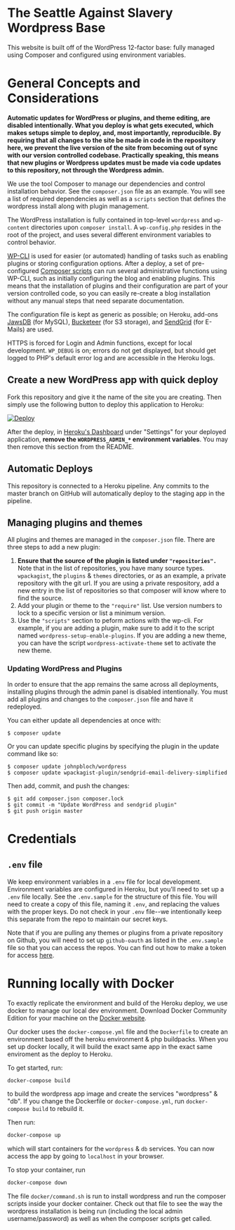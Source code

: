 # The Seattle Against Slavery Wordpress Base

This website is built off of the WordPress 12-factor base: fully managed using Composer and configured using environment variables.

# General Concepts and Considerations

**Automatic updates for WordPress or plugins, and theme editing, are disabled intentionally. What you deploy is what gets executed, which makes setups simple to deploy, and, most importantly, reproducible. By requiring that all changes to the site be made in code in the repository here, we prevent the live version of the site from becoming out of sync with our version controlled codebase. Practically speaking, this means that new plugins or Wordpress updates must be made via code updates to this repository, not through the Wordpress admin.**

We use the tool Composer to manage our dependencies and control installation behavior. See the `composer.json` file as an example. You will see a list of required dependencies as well as a `scripts` section that defines the wordpress install along with plugin management.

The WordPress installation is fully contained in top-level `wordpress` and `wp-content` directories upon `composer install`. A `wp-config.php` resides in the root of the project, and uses several different environment variables to control behavior.

[WP-CLI](http://wp-cli.org) is used for easier (or automated) handling of tasks such as enabling plugins or storing configuration options. After a deploy, a set of pre-configured [Composer scripts](https://getcomposer.org/doc/articles/scripts.md) can run several administrative functions using WP-CLI, such as initially configuring the blog and enabling plugins. This means that the installation of plugins and their configuration are part of your version controlled code, so you can easily re-create a blog installation without any manual steps that need separate documentation.

The configuration file is kept as generic as possible; on Heroku, add-ons [JawsDB](https://elements.heroku.com/addons/jawsdb) (for MySQL), [Bucketeer](https://elements.heroku.com/addons/bucketeer) (for S3 storage), and [SendGrid](https://elements.heroku.com/addons/sendgrid) (for E-Mails) are used.

HTTPS is forced for Login and Admin functions, except for local development. `WP_DEBUG` is on; errors do not get displayed, but should get logged to PHP's default error log and are accessible in the Heroku logs.

## Create a new WordPress app with quick deploy

Fork this repository and give it the name of the site you are creating. Then simply use the following button to deploy this application to Heroku:

[![Deploy](https://www.herokucdn.com/deploy/button.png)](https://heroku.com/deploy)

After the deploy, in [Heroku's Dashboard](https://dasboard.heroku.com) under "Settings" for your deployed application, **remove the `WORDPRESS_ADMIN_*` environment variables**. You may then remove this section from the README.

## Automatic Deploys

This repository is connected to a Heroku pipeline. Any commits to the master branch on GitHub will automatically deploy to the staging app in the pipeline.

## Managing plugins and themes

All plugins and themes are managed in the `composer.json` file. There are three steps to add a new plugin:

1. **Ensure that the source of the plugin is listed under `"repositories".`** Note that in the list of repositories, you have many source types. `wpackagist`, the `plugins` & `themes` directories, or as an example, a private repository with the git url. If you are using a private respository, add a new entry in the list of repositories so that composer will know where to find the source.
2. Add your plugin or theme to the `"require"` list. Use version numbers to lock to a specific version or list a minimum version.
3. Use the `"scripts"` section to peform actions with the wp-cli. For example, if you are adding a plugin, make sure to add it to the script named `wordpress-setup-enable-plugins`. If you are adding a new theme, you can have the script `wordpress-activate-theme` set to activate the new theme.

### Updating WordPress and Plugins

In order to ensure that the app remains the same across all deployments, installing plugins through the admin panel is disabled intentionally. You must add all plugins and changes to the `composer.json` file and have it redeployed.

You can either update all dependencies at once with:

```
$ composer update
```

Or you can update specific plugins by specifying the plugin in the update command like so:

```
$ composer update johnpbloch/wordpress
$ composer update wpackagist-plugin/sendgrid-email-delivery-simplified
```

Then add, commit, and push the changes:

```
$ git add composer.json composer.lock
$ git commit -m "Update WordPress and sendgrid plugin"
$ git push origin master
```

# Credentials

## `.env` file

We keep environment variables in a `.env` file for local development. Environment variables are configured in Heroku, but you'll need to set up a `.env` file locally. See the `.env.sample` for the structure of this file. You will need to create a copy of this file, naming it `.env`, and replacing the values with the proper keys. Do not check in your `.env` file--we intentionally keep this separate from the repo to maintain our secret keys.

Note that if you are pulling any themes or plugins from a private repository on Github, you will need to set up `github-oauth` as listed in the `.env.sample` file so that you can access the repos. You can find out how to make a token for access [here](https://help.github.com/articles/creating-a-personal-access-token-for-the-command-line/).

# Running locally with Docker

To exactly replicate the environment and build of the Heroku deploy, we use docker to manage our local dev environment. Download Docker Community Edition for your machine on the [Docker website](https://store.docker.com/search?type=edition&offering=community).

Our docker uses the `docker-compose.yml` file and the `Dockerfile` to create an environment based off the heroku environment & php buildpacks. When you set up docker locally, it will build the exact same app in the exact same enviroment as the deploy to Heroku.

To get started, run:

```bash
docker-compose build
```

to build the wordpress app image and create the services "wordpress" & "db". If you change the Dockerfile or `docker-compose.yml`, run `docker-compose build` to rebuild it.

Then run:

```bash
docker-compose up
```

which will start containers for the `wordpress` & `db` services. You can now access the app by going to `localhost` in your browser.

To stop your container, run

```bash
docker-compose down
```

The file `docker/command.sh` is run to install wordpress and run the composer scripts inside your docker container. Check out that file to see the way the wordpress installation is being run (including the local admin username/password) as well as when the composer scripts get called.
